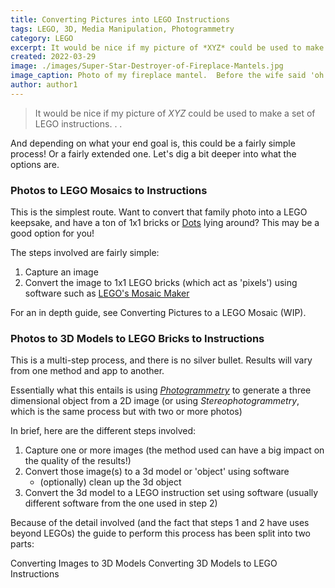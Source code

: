 ```yaml
---
title: Converting Pictures into LEGO Instructions
tags: LEGO, 3D, Media Manipulation, Photogrammetry
category: LEGO
excerpt: It would be nice if my picture of *XYZ* could be used to make a set of LEGO instructions
created: 2022-03-29
image: ./images/Super-Star-Destroyer-of-Fireplace-Mantels.jpg
image_caption: Photo of my fireplace mantel.  Before the wife said 'oh this is not happening'
author: author1
---
```

> It would be nice if my picture of *XYZ* could be used to make a set of LEGO instructions. . .

And depending on what your end goal is, this could be a fairly simple process!  Or a fairly extended one.  Let's dig a bit deeper into what the options are.

### Photos to LEGO Mosaics to Instructions

This is the simplest route.  Want to convert that family photo into a LEGO keepsake, and have a ton of 1x1 bricks or [<u>Dots</u>](https://www.lego.com/en-us/product/big-message-board-41952) lying around?  This may be a good option for you!

The steps involved are fairly simple:
1. Capture an image
2. Convert the image to 1x1 LEGO bricks (which act as 'pixels') using software such as [LEGO's Mosaic Maker](https://www.lego.com/en-us/mosaic-maker)

For an in depth guide, see Converting Pictures to a LEGO Mosaic (WIP).

### Photos to 3D Models to LEGO Bricks to Instructions

This is a multi-step process, and there is no silver bullet.  Results will vary from one method and app to another.

Essentially what this entails is using [<u>*Photogrammetry*</u>](https://en.wikipedia.org/wiki/Photogrammetry) to generate a three dimensional object from a 2D image (or using *Stereophotogrammetry*, which is the same process but with two or more photos)

In brief, here are the different steps involved:
1. Capture one or more images (the method used can have a big impact on the quality of the results!)
2. Convert those image(s) to a 3d model or 'object' using software
    - (optionally) clean up the 3d object
3. Convert the 3d model to a LEGO instruction set using software (usually different software from the one used in step 2)

Because of the detail involved (and the fact that steps 1 and 2 have uses beyond LEGOs) the guide to perform this process has been split into two parts:

Converting Images to 3D Models
Converting 3D Models to LEGO Instructions
